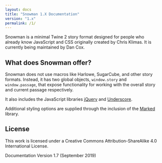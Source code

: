 ```yaml
---
layout: docs
title: "Snowman 1.X Documentation"
version: "1.x"
permalink: /1/
---
```


Snowman is a minimal Twine 2 story format designed for people who already know JavaScript and CSS originally created by Chris Klimas. It is currently being maintained by Dan Cox.

## What does Snowman offer?

Snowman does not use macros like Harlowe, SugarCube, and other story formats. Instead, it has two global objects, `window.story` and `window.passage`, that expose functionality for working with the overall story and current passage respectively.

It also includes the JavaScript libraries [jQuery](https://jquery.com/) and [Underscore](https://underscorejs.org/).

Additional styling options are supplied through the inclusion of the [Marked](https://github.com/markedjs/marked) library.

## License

This work is licensed under a Creative Commons Attribution-ShareAlike 4.0 International License.

Documentation Version 1.7 (September 2019)